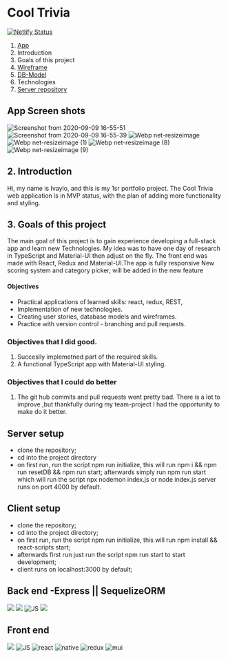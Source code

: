 # Cool Trivia

[![Netlify Status](https://api.netlify.com/api/v1/badges/b942ebe7-0e49-47c5-b84c-59aa49768789/deploy-status)](https://app.netlify.com/sites/cool-trivia-quizer/deploys)


1. [App](https://cool-trivia-quiz.netlify.app)
2. Introduction 
3. Goals of this project
4. [Wireframe](https://wireframepro.mockflow.com/view/Mf54e6c160a321098f6bbed9de032400e1596808348687#/page/M778b9c6af79f4de175dff7634d186db31596808348687) 
5. [DB-Model](https://dbdiagram.io/d/5f324c62e1246d54aa2ce0a5)
6. Technologies 
7. [Server repository](https://github.com/mayallzObject/cool-trivia-back)

## App Screen shots
![Screenshot from 2020-09-09 16-55-51](https://user-images.githubusercontent.com/66206483/92615652-a0e00c80-f2bd-11ea-82d5-1fb6f6fca7ee.png)
![Screenshot from 2020-09-09 16-55-39](https://user-images.githubusercontent.com/66206483/92615674-a6d5ed80-f2bd-11ea-849a-51faf3639967.png)
![Webp net-resizeimage](https://user-images.githubusercontent.com/66206483/92654815-aefb5080-f2f0-11ea-9894-b1fda98b2c9f.png)
![Webp net-resizeimage (1)](https://user-images.githubusercontent.com/66206483/92654481-2977a080-f2f0-11ea-8a83-3d67f5c97b0e.jpg)
![Webp net-resizeimage (8)](https://user-images.githubusercontent.com/66206483/92656723-d43d8e00-f2f3-11ea-8b33-2c0322e7eb14.png)
![Webp net-resizeimage (9)](https://user-images.githubusercontent.com/66206483/92656849-11098500-f2f4-11ea-97c1-8cff630d3872.png)








## 2. Introduction
Hi, my name is Ivaylo, and this is my 1sr portfolio project.
The Cool Trivia web application is in MVP status, with the plan of adding more functionality and styling.


## 3. Goals of this project
The main goal of this project is to gain experience developing a full-stack app and learn new Technologies. 
My idea was to have one day of research in TypeScript and Material-UI then adjust on the fly.
The front end was made with React, Redux and Material-UI.The app is fully responsive
New scoring system and category picker, will be added in the new feature

#### Objectives 
   - Practical applications of learned skills: react, redux, REST, 
   - Implementation of new technologies.
   - Creating user stories, database models and wireframes.
   - Practice with version control - branching and pull requests.
  
  
### Objectives that I did good. 
   1. Succeslly implemetned part of the required skills.
   2. A functional TypeScript app with Material-UI styling.
   
   
### Objectives that I could do better 
   1. The git hub commits and pull requests went pretty bad.
   There is a lot to improve ,but thankfully during my team-project I had the opportunity to make do it better.
   
## Server setup
- clone the repository; 
- cd into the project directory
- on first run, run the script npm run initialize, this will run npm i && npm run resetDB && npm run start;
afterwards simply run npm run start which will run the script npx nodemon index.js or node index.js
server runs on port 4000 by default.


## Client setup

- clone the repository;
- cd into the project directory;
- on first run, run the script npm run initialize, this will run npm install && react-scripts start;
- afterwards first run just run the script npm run start to start development;
- client runs on localhost:3000 by default;
   


## Back end -Express || SequelizeORM
  <img            
           src="https://img.icons8.com/nolan/96/api-settings.png"
          />
                  <img 
                    src="https://img.icons8.com/color/96/000000/nodejs.png"
                  />
                  <img
                    src="https://img.icons8.com/color/96/000000/javascript.png"
                    alt="JS"
                  />
                  <img src="https://img.icons8.com/color/96/000000/postgreesql.png"/>


## Front end
 <img 
           src="https://img.icons8.com/color/96/000000/nodejs.png"
          />
                  <img
                    src="https://img.icons8.com/color/96/000000/javascript.png"
                    alt="JS"
                  />
                  <img
                    src="https://img.icons8.com/color/96/000000/typescript.png"
                    alt="react"
                  />
                  <img
                    src="https://img.icons8.com/nolan/96/react-native.png"
                    alt="native"
                  />
                  <img
                    src="https://img.icons8.com/color/96/000000/redux.png"
                    alt="redux"
                  />
                  <img
                    src="https://img.icons8.com/color/96/000000/material-ui.png"
                    alt="mui"
                  />
      



